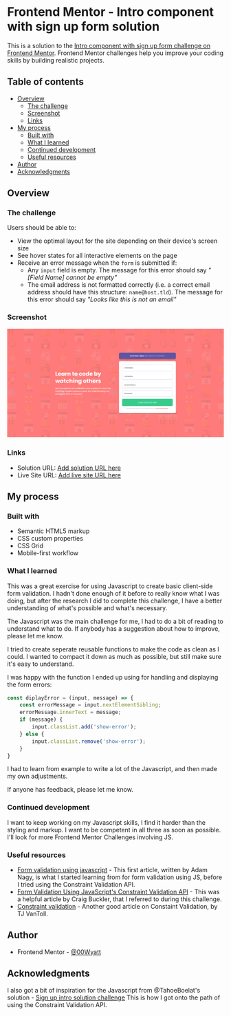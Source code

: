 # Frontend Mentor - Intro component with sign up form solution

This is a solution to the [Intro component with sign up form challenge on Frontend Mentor](https://www.frontendmentor.io/challenges/intro-component-with-signup-form-5cf91bd49edda32581d28fd1). Frontend Mentor challenges help you improve your coding skills by building realistic projects. 

## Table of contents

- [Overview](#overview)
  - [The challenge](#the-challenge)
  - [Screenshot](#screenshot)
  - [Links](#links)
- [My process](#my-process)
  - [Built with](#built-with)
  - [What I learned](#what-i-learned)
  - [Continued development](#continued-development)
  - [Useful resources](#useful-resources)
- [Author](#author)
- [Acknowledgments](#acknowledgments)

## Overview

### The challenge

Users should be able to:

- View the optimal layout for the site depending on their device's screen size
- See hover states for all interactive elements on the page
- Receive an error message when the `form` is submitted if:
  - Any `input` field is empty. The message for this error should say *"[Field Name] cannot be empty"*
  - The email address is not formatted correctly (i.e. a correct email address should have this structure: `name@host.tld`). The message for this error should say *"Looks like this is not an email"*

### Screenshot

![Intro Component with Sign Up Form](./images/screenshot-intro-component-with-sign-up-form.png)

### Links

- Solution URL: [Add solution URL here](https://your-solution-url.com)
- Live Site URL: [Add live site URL here](https://your-live-site-url.com)

## My process

### Built with

- Semantic HTML5 markup
- CSS custom properties
- CSS Grid
- Mobile-first workflow

### What I learned

This was a great exercise for using Javascript to create basic client-side form validation. I hadn't done enough of it before to really know what I was doing, but after the research I did to complete this challenge, I have a better understanding of what's possible and what's necessary.

The Javascript was the main challenge for me, I had to do a bit of reading to understand what to do. If anybody has a suggestion about how to improve, please let me know.

I tried to create seperate reusable functions to make the code as clean as I could. I wanted to compact it down as much as possible, but still make sure it's easy to understand.

I was happy with the function I ended up using for handling and displaying the form errors:

```js
const diplayError = (input, message) => {
    const errorMessage = input.nextElementSibling;
    errorMessage.innerText = message;
    if (message) {
        input.classList.add('show-error');
    } else {
        input.classList.remove('show-error');
    }
}
```

I had to learn from example to write a lot of the Javascript, and then made my own adjustments.

If anyone has feedback, please let me know.

### Continued development

I want to keep working on my Javascript skills, I find it harder than the styling and markup. I want to be competent in all three as soon as possible. I'll look for more Frontend Mentor Challenges involving JS.

### Useful resources

- [Form validation using javascript](https://dev.to/javascriptacademy/form-validation-using-javascript-34je) - This first article, written by Adam Nagy, is what I started learning from for form validation using JS, before I tried using the Constraint Validation API.
- [Form Validation Using JavaScript's Constraint Validation API](https://blog.openreplay.com/form-validation-using-javascript-s-constraint-validation-api) - This was a helpful article by Craig Buckler, that I referred to during this challenge.
- [Constraint validation](https://web.dev/constraintvalidation/) - Another good article on Constaint Validation, by TJ VanToll.

## Author

- Frontend Mentor - [@00Wyatt](https://www.frontendmentor.io/profile/00Wyatt)

## Acknowledgments

I also got a bit of inspiration for the Javascript from @TahoeBoelat's solution - [Sign up intro solution challenge](https://www.frontendmentor.io/solutions/sign-up-intro-solution-challenge-KhP05j3EMj)
This is how I got onto the path of using the Constraint Validation API.